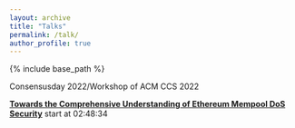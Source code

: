 ```yaml
---
layout: archive
title: "Talks"
permalink: /talk/
author_profile: true
---
```


{% include base_path %}



Consensusday 2022/Workshop of ACM CCS 2022

**[Towards the Comprehensive Understanding of Ethereum Mempool DoS Security]([https://yibo-wang.com](https://acm-org.zoom.us/rec/play/TcKZiMKbA6PIwPNkfafmirn91gtz-AEVEKMfxtgJEt0Hdei54_GsrL5dgbyxyT3Hn1CQbZsIyxbgcM5X._u92lHKHtSSDo-yb?continueMode=true&_x_zm_rtaid=uy5zMdG-QBu_J-8jwt-ydA.1668308780361.acea77ba1564880806625bad237bf751&_x_zm_rhtaid=108))**
start at 02:48:34
